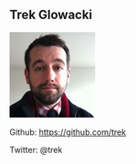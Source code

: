 ##  Trek Glowacki

![picture of Trek Glowacki](images/core/tglowaki.jpg)

Github: https://github.com/trek

Twitter: @trek
